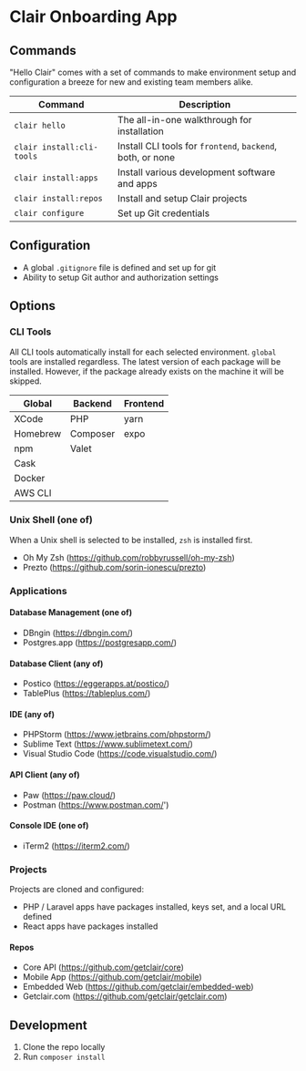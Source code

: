 # Clair Onboarding App

## Commands

"Hello Clair" comes with a set of commands to make environment setup and configuration a breeze for new and existing team members alike.

Command | Description
------- | -------------
`clair hello` | The all-in-one walkthrough for installation
`clair install:cli-tools` | Install CLI tools for `frontend`, `backend`, both, or none
`clair install:apps` | Install various development software and apps
`clair install:repos` | Install and setup Clair projects
`clair configure` | Set up Git credentials

## Configuration

- A global `.gitignore` file is defined and set up for git
- Ability to setup Git author and authorization settings

## Options

### CLI Tools

All CLI tools automatically install for each selected environment. `global` tools are installed regardless. The latest version of each package will be installed. However, if the package already exists on the machine it will be skipped.

Global | Backend | Frontend
------ | ------- | --------
XCode | PHP | yarn
Homebrew | Composer | expo
npm | Valet | 
Cask | | 
Docker | | 
AWS CLI | | 

### Unix Shell (one of)

When a Unix shell is selected to be installed, `zsh` is installed first.

- Oh My Zsh (https://github.com/robbyrussell/oh-my-zsh)
- Prezto (https://github.com/sorin-ionescu/prezto)

### Applications

#### Database Management (one of)

- DBngin (https://dbngin.com/)
- Postgres.app (https://postgresapp.com/)

#### Database Client (any of)

- Postico (https://eggerapps.at/postico/)
- TablePlus (https://tableplus.com/)

#### IDE (any of)

- PHPStorm (https://www.jetbrains.com/phpstorm/)
- Sublime Text (https://www.sublimetext.com/)
- Visual Studio Code (https://code.visualstudio.com/)

#### API Client (any of)

- Paw (https://paw.cloud/)
- Postman (https://www.postman.com/')

#### Console IDE (one of)

- iTerm2 (https://iterm2.com/)

### Projects

Projects are cloned and configured:

- PHP / Laravel apps have packages installed, keys set, and a local URL defined
- React apps have packages installed

#### Repos
- Core API (https://github.com/getclair/core)
- Mobile App (https://github.com/getclair/mobile)
- Embedded Web (https://github.com/getclair/embedded-web)
- Getclair.com (https://github.com/getclair/getclair.com)


## Development

1. Clone the repo locally
2. Run `composer install`

